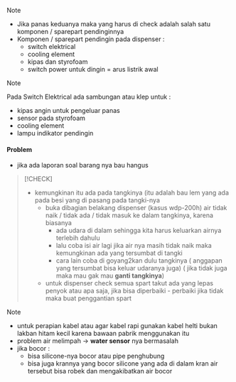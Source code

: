 > [!NOTE]
> - Jika panas keduanya maka yang harus di check adalah salah satu komponen / sparepart pendinginnya
> - Komponen / sparepart pendingin pada dispenser :
>    - switch elektrical 
>    - cooling element
>    - kipas dan styrofoam
>    - switch power untuk dingin = arus listrik awal

> [!NOTE]
> Pada Switch Elektrical ada sambungan atau klep untuk :
> - kipas angin untuk pengeluar panas
> - sensor pada styrofoam
> - cooling element
> - lampu indikator pendingin


#### Problem
- jika ada laporan soal barang nya bau hangus
> [!CHECK]
> - kemungkinan itu ada pada tangkinya (itu adalah bau lem yang ada pada besi yang di pasang pada tangki-nya
>    - buka dibagian belakang dispenser (kasus wdp-200h) air tidak naik / tidak ada / tidak masuk ke dalam tangkinya, karena biasanya
>       - ada udara di dalam sehingga kita harus keluarkan airnya terlebih dahulu
>       - lalu coba isi air lagi jika air nya masih tidak naik maka kemungkinan ada yang tersumbat di tangki
>       - cara lain coba di goyang2kan dulu tangkinya ( anggapan yang tersumbat bisa keluar udaranya juga) ( jika tidak juga maka mau gak mau **ganti tangkinya**)
>    - untuk dispenser check semua spart takut ada yang lepas penyok atau apa saja, jika bisa diperbaiki - perbaiki jika tidak maka buat penggantian spart

> [!NOTE]
> - untuk perapian kabel atau agar kabel rapi gunakan kabel helti bukan lakban hitam kecil karena bawaan pabrik menggunakan itu
> - problem air melimpah -> **water sensor** nya bermasalah
> - jika bocor :
>    - bisa silicone-nya bocor atau pipe penghubung
>    - bisa juga krannya yang bocor silicone yang ada di dalam kran air tersebut bisa robek dan mengakibatkan air bocor
